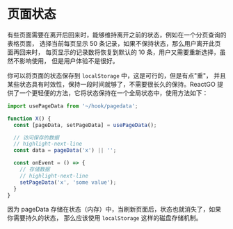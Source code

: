 # 页面状态

有些页面需要在离开后回来时，能够维持离开之前的状态，例如在一个分页查询的表格页面，
选择当前每页显示 50 条记录，如果不保持状态，那么用户离开此页面再回来时，
每页显示的记录数将恢复到默认的 10 条，用户又需要重新选择，虽然不影响使用，
但是用户体验不是很好。

你可以将页面的状态保存到 `localStorage` 中，这是可行的，但是有点"重"，
并且某些状态具有时效性，保持一段时间就够了，不需要很长久的保持。ReactGO
提供了一个更轻便的方法，它将状态保持在一个全局状态中，使用方法如下：

```jsx
import usePageData from '~/hook/pagedata';

function X() {
  const [pageData, setPageData] = usePageData();

  // 访问保存的数据
  // highlight-next-line
  const data = pageData('x') || '';

  const onEvent = () => {
    // 存储数据
    // highlight-next-line
    setPageData('x', 'some value');
  }
}
```

因为 pageData 存储在状态（内存）中，当刷新页面后，状态也就消失了，如果你需要持久的状态，
那么应该使用 `localStorage` 这样的磁盘存储机制。
